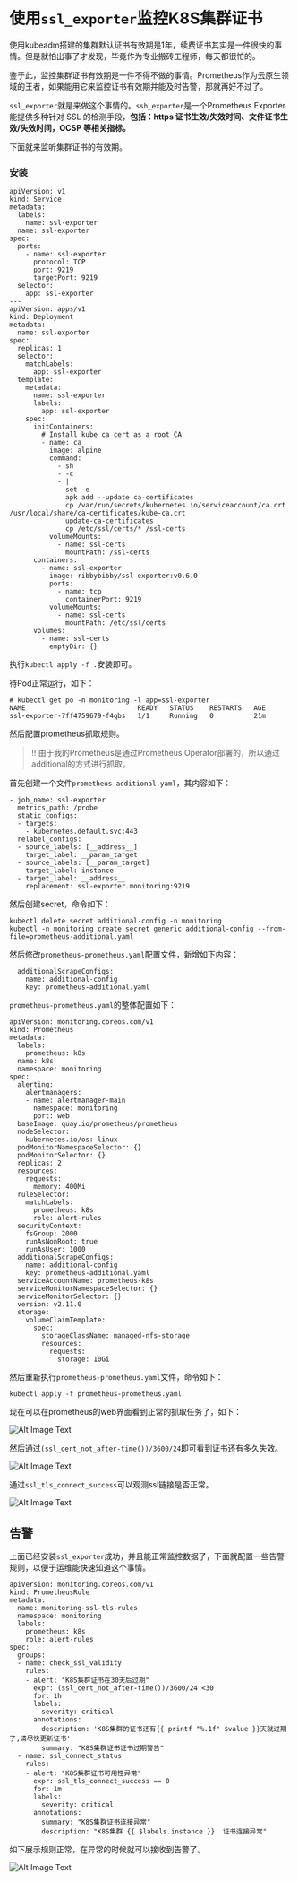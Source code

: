 # **使用`ssl_exporter`监控K8S集群证书**


使用kubeadm搭建的集群默认证书有效期是1年，续费证书其实是一件很快的事情。但是就怕出事了才发现，毕竟作为专业搬砖工程师，每天都很忙的。

鉴于此，监控集群证书有效期是一件不得不做的事情。Prometheus作为云原生领域的王者，如果能用它来监控证书有效期并能及时告警，那就再好不过了。

`ssl_exporter`就是来做这个事情的。`ssh_exporter`是一个Prometheus Exporter能提供多种针对 SSL 的检测手段，**包括：https 证书生效/失效时间、文件证书生效/失效时间，OCSP 等相关指标。**

下面就来监听集群证书的有效期。

### 安装

```
apiVersion: v1
kind: Service
metadata:
  labels:
    name: ssl-exporter
  name: ssl-exporter
spec:
  ports:
    - name: ssl-exporter
      protocol: TCP
      port: 9219
      targetPort: 9219
  selector:
    app: ssl-exporter
---
apiVersion: apps/v1
kind: Deployment
metadata:
  name: ssl-exporter
spec:
  replicas: 1
  selector:
    matchLabels:
      app: ssl-exporter
  template:
    metadata:
      name: ssl-exporter
      labels:
        app: ssl-exporter
    spec:
      initContainers:
        # Install kube ca cert as a root CA
        - name: ca
          image: alpine
          command:
            - sh
            - -c
            - |
              set -e
              apk add --update ca-certificates
              cp /var/run/secrets/kubernetes.io/serviceaccount/ca.crt /usr/local/share/ca-certificates/kube-ca.crt
              update-ca-certificates
              cp /etc/ssl/certs/* /ssl-certs
          volumeMounts:
            - name: ssl-certs
              mountPath: /ssl-certs
      containers:
        - name: ssl-exporter
          image: ribbybibby/ssl-exporter:v0.6.0
          ports:
            - name: tcp
              containerPort: 9219
          volumeMounts:
            - name: ssl-certs
              mountPath: /etc/ssl/certs
      volumes:
        - name: ssl-certs
          emptyDir: {}
```
 
执行`kubectl apply -f .`安装即可。 

待Pod正常运行，如下：

```
# kubectl get po -n monitoring -l app=ssl-exporter
NAME                            READY   STATUS    RESTARTS   AGE
ssl-exporter-7ff4759679-f4qbs   1/1     Running   0          21m
```

然后配置prometheus抓取规则。

> !! 由于我的Prometheus是通过Prometheus Operator部署的，所以通过additional的方式进行抓取。

首先创建一个文件`prometheus-additional.yaml`，其内容如下：

```
- job_name: ssl-exporter
  metrics_path: /probe
  static_configs:
  - targets:
    - kubernetes.default.svc:443
  relabel_configs:
  - source_labels: [__address__]
    target_label: __param_target
  - source_labels: [__param_target]
    target_label: instance
  - target_label: __address__
    replacement: ssl-exporter.monitoring:9219
```

然后创建secret，命令如下：

```
kubectl delete secret additional-config -n monitoring
kubectl -n monitoring create secret generic additional-config --from-file=prometheus-additional.yaml
```

然后修改`prometheus-prometheus.yaml`配置文件，新增如下内容：

```
  additionalScrapeConfigs:
    name: additional-config 
    key: prometheus-additional.yaml 
```

`prometheus-prometheus.yaml`的整体配置如下：

```
apiVersion: monitoring.coreos.com/v1
kind: Prometheus
metadata:
  labels:
    prometheus: k8s
  name: k8s
  namespace: monitoring
spec:
  alerting:
    alertmanagers:
    - name: alertmanager-main
      namespace: monitoring
      port: web
  baseImage: quay.io/prometheus/prometheus
  nodeSelector:
    kubernetes.io/os: linux
  podMonitorNamespaceSelector: {}
  podMonitorSelector: {}
  replicas: 2
  resources:
    requests:
      memory: 400Mi
  ruleSelector:
    matchLabels:
      prometheus: k8s
      role: alert-rules
  securityContext:
    fsGroup: 2000
    runAsNonRoot: true
    runAsUser: 1000
  additionalScrapeConfigs:
    name: additional-config 
    key: prometheus-additional.yaml 
  serviceAccountName: prometheus-k8s
  serviceMonitorNamespaceSelector: {}
  serviceMonitorSelector: {}
  version: v2.11.0
  storage:
    volumeClaimTemplate:
      spec:
        storageClassName: managed-nfs-storage 
        resources:
          requests:
            storage: 10Gi
```

然后重新执行`prometheus-prometheus.yaml`文件，命令如下：

```
kubectl apply -f prometheus-prometheus.yaml
```
现在可以在prometheus的web界面看到正常的抓取任务了，如下：

![Alt Image Text](images/43_1.png "Body image")

然后通过`(ssl_cert_not_after-time())/3600/24`即可看到证书还有多久失效。

![Alt Image Text](images/43_2.png "Body image")

通过`ssl_tls_connect_success`可以观测ssl链接是否正常。

![Alt Image Text](images/43_3.png "Body image")

## 告警

上面已经安装`ssl_exporter`成功，并且能正常监控数据了，下面就配置一些告警规则，以便于运维能快速知道这个事情。

```
apiVersion: monitoring.coreos.com/v1
kind: PrometheusRule
metadata:
  name: monitoring-ssl-tls-rules
  namespace: monitoring
  labels:
    prometheus: k8s
    role: alert-rules
spec:
  groups:
  - name: check_ssl_validity
    rules:
    - alert: "K8S集群证书在30天后过期"
      expr: (ssl_cert_not_after-time())/3600/24 <30
      for: 1h
      labels:
        severity: critical
      annotations:
        description: 'K8S集群的证书还有{{ printf "%.1f" $value }}天就过期了,请尽快更新证书'
        summary: "K8S集群证书证书过期警告"
  - name: ssl_connect_status
    rules:
    - alert: "K8S集群证书可用性异常"
      expr: ssl_tls_connect_success == 0
      for: 1m
      labels:
        severity: critical
      annotations:
        summary: "K8S集群证书连接异常"
        description: "K8S集群 {{ $labels.instance }}  证书连接异常"
```

如下展示规则正常，在异常的时候就可以接收到告警了。

![Alt Image Text](images/43_4.png "Body image")
